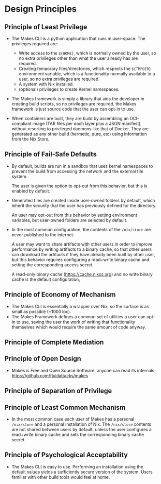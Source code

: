 # Design Principles

## Principle of Least Privilege

- The Makes CLI is a python application that runs in user-space.
  The privileges required are:

  - Write access to the `${HOME}`,
    which is normally owned by the user,
    so no extra privileges
    other than what the user already has are required.
  - Creating temporary files/directories,
    which respects the `${TMPDIR}` environment variable,
    which is a functionality normally available to a user,
    so no extra privileges are required.
  - A system with Nix installed.
  - (optional) privileges to create Kernel namespaces.

- The Makes framework is simply a library
  that aids the developer in creating build scripts,
  so no privileges are required,
  the Makes framework is just source code
  that the user can opt-in to use.

- When containers are built,
  they are build by assembling an OCI-compliant image
  (TAR files per each layer plus a JSON manifest),
  without resorting to privileged daemons like that of Docker.
  They are generated as any other build (hermetic, pure, etc)
  using information from the Nix Store.

## Principle of Fail-Safe Defaults

- By default, builds are run in a sandbox
  that uses kernel namespaces
  to prevent the build from accessing the network
  and the external file system.

  The user is given the option to opt-out from this behavior,
  but this is enabled by default.

- Generated files are created inside user-owned folders by default,
  which inherit the security
  that the user has previously defined for the directory.

  An user may opt-out from this behavior by setting environment variables,
  but user-owned folders are selected by default.

- In the most common configuration,
  the contents of the `/nix/store`
  are never published to the internet.

  A user may want to share artifacts with other users
  in order to improve performance
  by writing artifacts to a binary cache,
  so that other users can download the artifacts
  if they have already been built by other user,
  but this behavior
  requires configuring a read+write binary cache
  and setting the corresponding access secret.

  A read-only binary cache (<https://cache.nixos.org>)
  and no write binary cache
  is the default configuration,

## Principle of Economy of Mechanism

- The Makes CLI is essentially a wrapper over Nix,
  so the surface is as small as possible (~1000 loc).
- The Makes Framework defines a common set of utilities
  a user can opt-in to use,
  saving the user the work of writing that functionality themselves
  which would require the same amount of code anyway.

## Principle of Complete Mediation

## Principle of Open Design

- Makes is Free and Open Source Software,
  anyone can read its internals:
  https://github.com/fluidattacks/makes

## Principle of Separation of Privilege

## Principle of Least Common Mechanism

- In the most common case
  each user of Makes has a personal `/nix/store`
  and a personal installation of Nix.
  The `/nix/store` contents are not shared between users by default,
  unless the user configures a read+write binary cache
  and sets the corresponding binary cache secret.

## Principle of Psychological Acceptability

- The Makes CLI is easy to use.
  Performing an installation using the default values
  yields a sufficiently secure version of the system.
  Users familiar with other build tools would feel at home.
